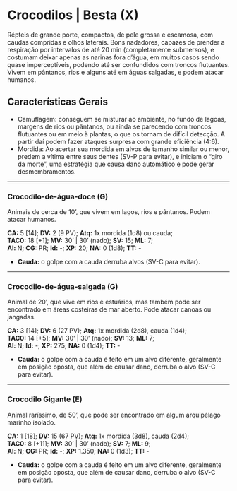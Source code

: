 # Crocodilos | Besta (X)

Répteis de grande porte, compactos, de pele grossa e escamosa, com caudas compridas e olhos laterais. Bons nadadores, capazes de prender a respiração por intervalos de até 20 min (completamente submersos), e costumam deixar apenas as narinas fora d’água, em muitos casos sendo quase imperceptíveis, podendo até ser confundidos com troncos flutuantes. Vivem em pântanos, rios e alguns até em águas salgadas, e podem atacar humanos.

## Características Gerais

- Camuflagem: conseguem se misturar ao ambiente, no fundo de lagoas, margens de rios ou pântanos, ou ainda se parecendo com troncos flutuantes ou em meio à plantas, o que os tornam de difícil detecção. A partir daí podem fazer ataques surpresa com grande eficiência (4:6).
- Mordida: Ao acertar sua mordida em alvos de tamanho similar ou menor, predem a vítima entre seus dentes (SV-P para evitar), e iniciam o “giro da morte”, uma estratégia que causa dano automático e pode gerar desmembramentos.

---

### Crocodilo-de-água-doce (G)

Animais de cerca de 10’, que vivem em lagos, rios e pântanos. Podem atacar humanos.

**CA:** 5 [14]; **DV:** 2 (9 PV); **Atq:** 1x mordida (1d8) ou cauda;  
**TAC0:** 18 [+1]; **MV:** 30’ | 30’ (nado); **SV:** 15; **ML:** 7;  
**Al:** N; **CG:** PR; **Id:** -; **XP:** 20; **NA:** 0 (1d8); **TT:** -

- **Cauda:** o golpe com a cauda derruba alvos (SV-C para evitar).

---

### Crocodilo-de-água-salgada (G)

Animal de 20’, que vive em rios e estuários, mas também pode ser encontrado em áreas costeiras de mar aberto. Pode atacar canoas ou jangadas.

**CA:** 3 [14]; **DV:** 6 (27 PV); **Atq:** 1x mordida (2d8), cauda (1d4);  
**TAC0:** 14 [+5]; **MV:** 30’ | 30’ (nado); **SV:** 13; **ML:** 7;  
**Al:** N; **Id:** -; **XP:** 275; **NA:** 0 (1d4); **TT:** -

- **Cauda:** o golpe com a cauda é feito em um alvo diferente, geralmente em posição oposta, que além de causar dano, derruba o alvo (SV-C para evitar).

---

### Crocodilo Gigante (E)

Animal raríssimo, de 50’, que pode ser encontrado em algum arquipélago marinho isolado.

**CA:** 1 [18]; **DV:** 15 (67 PV); **Atq:** 1x mordida (3d8), cauda (2d4);  
**TAC0:** 8 [+11]; **MV:** 30’ | 30’ (nado); **SV:** 7; **ML:** 9;  
**Al:** N; **CG:** PR; **Id:** -; **XP:** 1.350; **NA:** 0 (1d3); **TT:** -

- **Cauda:** o golpe com a cauda é feito em um alvo diferente, geralmente em posição oposta, que além de causar dano, derruba o alvo (SV-C para evitar).

